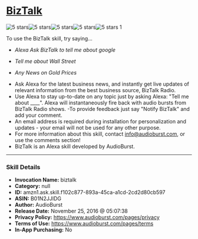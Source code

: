 # [BizTalk](http://alexa.amazon.com/#skills/amzn1.ask.skill.f102c877-893a-45ca-a1cd-2cd2d80cb597)
![5 stars](../../images/ic_star_black_18dp_1x.png)![5 stars](../../images/ic_star_black_18dp_1x.png)![5 stars](../../images/ic_star_black_18dp_1x.png)![5 stars](../../images/ic_star_black_18dp_1x.png)![5 stars](../../images/ic_star_black_18dp_1x.png) 1

To use the BizTalk skill, try saying...

* *Alexa Ask BizTalk to tell me about google*

* *Tell me about Wall Street*

* *Any News on Gold Prices*

- Ask Alexa for the latest business news, and instantly get live updates of relevant information from the best business source, BizTalk Radio.  
- Use Alexa to stay up-to-date on any topic just by asking Alexa: "Tell me about ____".  Alexa will instantaneously fire back with audio bursts from BizTalk Radio shows.
-To provide feedback just say "Notify BizTalk" and add your comment.
- An email address is required during installation for personalization and updates - your email will not be used for any other purpose.
- For more information about this skill, contact info@audioburst.com, or use the comments section!
- BizTalk is an Alexa skill developed by AudioBurst.

***

### Skill Details

* **Invocation Name:** biztalk
* **Category:** null
* **ID:** amzn1.ask.skill.f102c877-893a-45ca-a1cd-2cd2d80cb597
* **ASIN:** B01N2JJIDG
* **Author:** AudioBurst
* **Release Date:** November 25, 2016 @ 05:07:38
* **Privacy Policy:** https://www.audioburst.com/pages/privacy
* **Terms of Use:** https://www.audioburst.com/pages/terms
* **In-App Purchasing:** No
